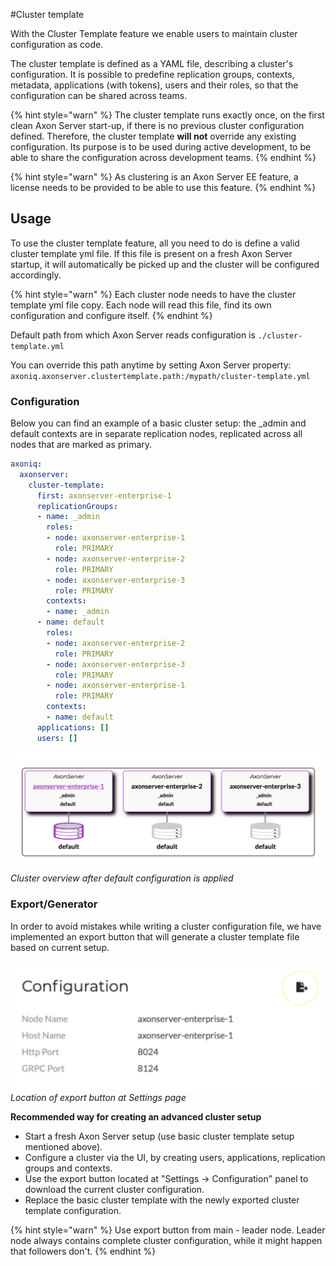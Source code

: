 #Cluster template

With the Cluster Template feature we enable users to maintain cluster configuration as code.

The cluster template is defined as a YAML file, describing a cluster's configuration. It is possible to predefine replication groups, contexts, metadata, applications (with tokens), users and their roles, so that the configuration can be shared across teams.

{% hint style="warn" %}
The cluster template runs exactly once, on the first clean Axon Server start-up, if there is no previous cluster configuration defined. Therefore, the cluster template **will not** override any existing configuration. Its purpose is to be used during active development, to be able to share the configuration across development teams.
{% endhint %}

{% hint style="warn" %}
As clustering is an Axon Server EE feature, a license needs to be provided to be able to use this feature.
{% endhint %}


## Usage

To use the cluster template feature, all you need to do is define a valid cluster template yml file. If this file is present on a fresh Axon Server startup, it will automatically be picked up and the cluster will be configured accordingly.

{% hint style="warn" %}
Each cluster node needs to have the cluster template yml file copy. Each node will read this file, find its own configuration and configure itself.
{% endhint %}

Default path from which Axon Server reads configuration is `./cluster-template.yml`

You can override this path anytime by setting Axon Server property: 
`axoniq.axonserver.clustertemplate.path:/mypath/cluster-template.yml`

### Configuration

Below you can find an example of a basic cluster setup: the _admin and default contexts are in separate replication nodes, replicated across all nodes that are marked as primary.

```yaml
axoniq:
  axonserver:
    cluster-template:
      first: axonserver-enterprise-1
      replicationGroups:
      - name: _admin
        roles:
        - node: axonserver-enterprise-1
          role: PRIMARY
        - node: axonserver-enterprise-2
          role: PRIMARY
        - node: axonserver-enterprise-3
          role: PRIMARY
        contexts:
        - name: _admin
      - name: default
        roles:
        - node: axonserver-enterprise-2
          role: PRIMARY
        - node: axonserver-enterprise-3
          role: PRIMARY
        - node: axonserver-enterprise-1
          role: PRIMARY
        contexts:
        - name: default
      applications: []
      users: []
```

![Cluster overview after default configuration is applied](/.gitbook/assets/cluster-template-default-configuration.png)
_Cluster overview after default configuration is applied_

### Export/Generator

In order to avoid mistakes while writing a cluster configuration file, we have implemented an export button that will generate a cluster template file based on current setup. 

![Cluster Template export button location](/.gitbook/assets/cluster-template-export-button.png)
_Location of export button at Settings page_

**Recommended way for creating an advanced cluster setup**

* Start a fresh Axon Server setup (use basic cluster template setup mentioned above).
* Configure a cluster via the UI, by creating users, applications, replication groups and contexts.
* Use the export button located at "Settings -> Configuration" panel  to download the current cluster configuration.
* Replace the basic cluster template with the newly exported cluster template configuration.


{% hint style="warn" %}
Use export button from main - leader node.
Leader node always contains complete cluster configuration, while it might happen that followers don't.
{% endhint %}
